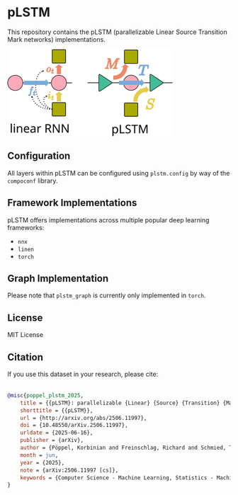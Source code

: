 # pLSTM

This repository contains the pLSTM (parallelizable Linear Source Transition Mark networks) implementations.

![](./linearRNN_vs_pLSTM.svg)

## Configuration

All layers within pLSTM can be configured using `plstm.config` by way of the `compoconf` library.

## Framework Implementations

pLSTM offers implementations across multiple popular deep learning frameworks:
- `nnx`
- `linen`
- `torch`


## Graph Implementation

Please note that `plstm_graph` is currently only implemented in `torch`.


## License

MIT License

## Citation

If you use this dataset in your research, please cite:

```bibtex

@misc{poppel_plstm_2025,
	title = {{pLSTM}: parallelizable {Linear} {Source} {Transition} {Mark} networks},
	shorttitle = {{pLSTM}},
	url = {http://arxiv.org/abs/2506.11997},
	doi = {10.48550/arXiv.2506.11997},
	urldate = {2025-06-16},
	publisher = {arXiv},
	author = {Pöppel, Korbinian and Freinschlag, Richard and Schmied, Thomas and Lin, Wei and Hochreiter, Sepp},
	month = jun,
	year = {2025},
	note = {arXiv:2506.11997 [cs]},
	keywords = {Computer Science - Machine Learning, Statistics - Machine Learning},
}

```
